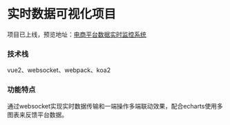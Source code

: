 # 实时数据可视化项目

项目已上线，预览地址：[电商平台数据实时监控系统](http://139.9.135.28:8021/chart-demo/)

### 技术栈

vue2、websocket、webpack、koa2

### 功能特点

通过websocket实现实时数据传输和一端操作多端联动效果，配合echarts使用多图表来反馈平台数据。
